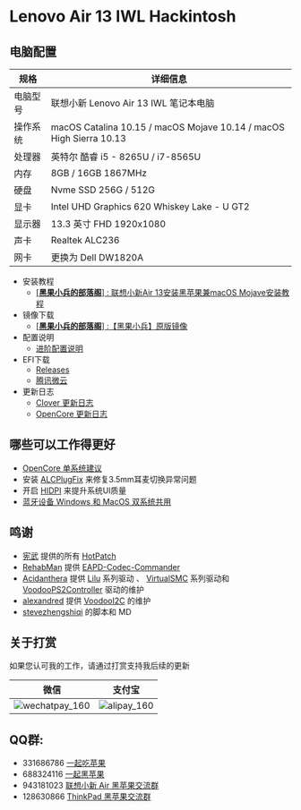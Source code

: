 # Lenovo Air 13 IWL Hackintosh
## 电脑配置
| 规格     | 详细信息                                                     |
| -------- | ------------------------------------------------------------ |
| 电脑型号 | 联想小新 Lenovo Air 13 IWL 笔记本电脑                        |
| 操作系统 | macOS Catalina 10.15 / macOS Mojave 10.14 / macOS High Sierra 10.13 |
| 处理器   | 英特尔 酷睿 i5 - 8265U / i7-8565U                            |
| 内存     | 8GB / 16GB  1867MHz                                          |
| 硬盘     | Nvme SSD 256G / 512G                                         |
| 显卡     | Intel UHD Graphics 620 Whiskey Lake - U GT2                  |
| 显示器   | 13.3 英寸 FHD 1920x1080                                      |
| 声卡     | Realtek ALC236                                               |
| 网卡     | 更换为 Dell DW1820A                                          |
- 安装教程
  - [[**黑果小兵的部落阁**] : 联想小新Air 13安装黑苹果兼macOS Mojave安装教程](https://blog.daliansky.net/Lenovo-Xiaoxin-Air-13-macOS-Mojave-installation-tutorial.html)
- 镜像下载
  - [[**黑果小兵的部落阁**] :【黑果小兵】原版镜像](https://blog.daliansky.net/categories/下载/镜像/)
- 配置说明
  - [进阶配置说明](https://github.com/daliansky/Lenovo-Air13-IWL-Hackintosh/tree/master/Advanced/ReadMe.md)
- EFI下载
  - [Releases](https://github.com/daliansky/Lenovo-Air13-IWL-Hackintosh/releases)
  - [腾讯微云](https://share.weiyun.com/5yMO9jB)
- 更新日志
  - [Clover 更新日志](https://github.com/daliansky/Lenovo-Air13-IWL-Hackintosh/tree/master/EFI_Clover/ReadMe.md)
  - [OpenCore 更新日志](https://github.com/daliansky/Lenovo-Air13-IWL-Hackintosh/tree/master/EFI_OC/ReadMe.md)
## 哪些可以工作得更好
- [OpenCore 单系统建议](SingleSystem/ReadMe.md)
- 安装 [ALCPlugFix](ALCPlugFix) 来修复3.5mm耳麦切换异常问题
- 开启 [HIDPI](HIDPI) 来提升系统UI质量
- [蓝牙设备 Windows 和 MacOS 双系统共用](/Advanced/Bluetooth.md)
## 鸣谢
- [宪武](https://github.com/daliansky/OC-little)  提供的所有 [HotPatch](HotPatch)
- [RehabMan](https://github.com/RehabMan) 提供 [EAPD-Codec-Commander](https://github.com/RehabMan/EAPD-Codec-Commander) 
- [Acidanthera](https://github.com/acidanthera) 提供 [Lilu](https://github.com/acidanthera/Lilu) 系列驱动 、 [VirtualSMC](https://github.com/acidanthera/VirtualSMC) 系列驱动和 [VoodooPS2Controller](https://github.com/acidanthera/VoodooPS2) 驱动的维护
- [alexandred](https://github.com/alexandred) 提供 [VoodooI2C](https://github.com/alexandred/VoodooI2C) 的维护
- [stevezhengshiqi](https://github.com/stevezhengshiqi) 的脚本和 MD
## 关于打赏
如果您认可我的工作，请通过打赏支持我后续的更新

| 微信                                                       | 支付宝                                               |
| ---------------------------------------------------------- | ---------------------------------------------------- |
| ![wechatpay_160](http://7.daliansky.net/wechatpay_160.jpg) | ![alipay_160](http://7.daliansky.net/alipay_160.jpg) |
## QQ群:
- 331686786  [一起吃苹果](http://shang.qq.com/wpa/qunwpa?idkey=db511a29e856f37cbb871108ffa77a6e79dde47e491b8f2c8d8fe4d3c310de91)
- 688324116 [一起黑苹果](https://shang.qq.com/wpa/qunwpa?idkey=6bf69a6f4b983dce94ab42e439f02195dfd19a1601522c10ad41f4df97e0da82)
- 943181023 [联想小新 Air 黑苹果交流群](https://shang.qq.com/wpa/qunwpa?idkey=fb772a7e01436d43e1d856a099549551952bb08161ced4a8fc08b4e75e7ab438) 
- 128630866 [ThinkPad 黑苹果交流群](https://jq.qq.com/?_wv=1027&k=5aKxc6n)